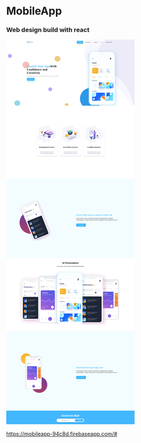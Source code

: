 # MobileApp 


### Web design build with react

<img src="MobileApp.png"/>






https://mobileapp-94c8d.firebaseapp.com/#


